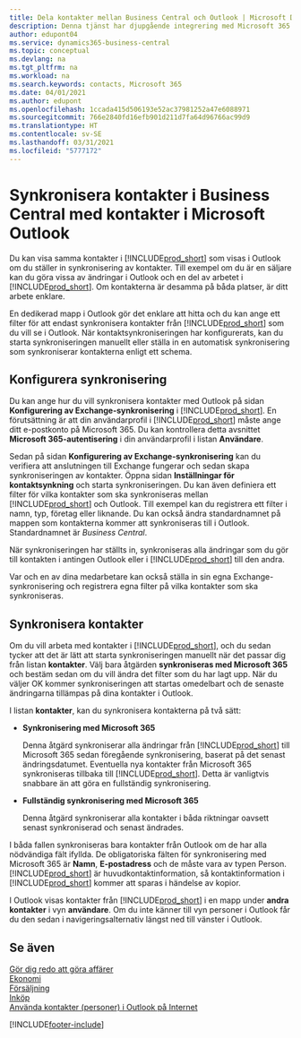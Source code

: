 ```yaml
---
title: Dela kontakter mellan Business Central och Outlook | Microsoft Docs
description: Denna tjänst har djupgående integrering med Microsoft 365 så att du kan dela kontakter mellan Outlook och Business Central.
author: edupont04
ms.service: dynamics365-business-central
ms.topic: conceptual
ms.devlang: na
ms.tgt_pltfrm: na
ms.workload: na
ms.search.keywords: contacts, Microsoft 365
ms.date: 04/01/2021
ms.author: edupont
ms.openlocfilehash: 1ccada415d506193e52ac37981252a47e6088971
ms.sourcegitcommit: 766e2840fd16efb901d211d7fa64d96766ac99d9
ms.translationtype: HT
ms.contentlocale: sv-SE
ms.lasthandoff: 03/31/2021
ms.locfileid: "5777172"
---
```

# <a name="synchronize-contacts-in-business-central-with-contacts-in-microsoft-outlook"></a>Synkronisera kontakter i Business Central med kontakter i Microsoft Outlook
Du kan visa samma kontakter i [!INCLUDE[prod_short](includes/prod_short.md)] som visas i Outlook om du ställer in synkronisering av kontakter. Till exempel om du är en säljare kan du göra vissa av ändringar i Outlook och en del av arbetet i [!INCLUDE[prod_short](includes/prod_short.md)]. Om kontakterna är desamma på båda platser, är ditt arbete enklare.  

En dedikerad mapp i Outlook gör det enklare att hitta och du kan ange ett filter för att endast synkronisera kontakter från [!INCLUDE[prod_short](includes/prod_short.md)] som du vill se i Outlook. När kontaktsynkroniseringen har konfigurerats, kan du starta synkroniseringen manuellt eller ställa in en automatisk synkronisering som synkroniserar kontakterna enligt ett schema.  

## <a name="set-up-synchronization"></a>Konfigurera synkronisering
Du kan ange hur du vill synkronisera kontakter med Outlook på sidan **Konfigurering av Exchange-synkronisering** i [!INCLUDE[prod_short](includes/prod_short.md)]. En förutsättning är att din användarprofil i [!INCLUDE[prod_short](includes/prod_short.md)] måste ange ditt e-postkonto på Microsoft 365. Du kan kontrollera detta avsnittet **Microsoft 365-autentisering** i din användarprofil i listan **Användare**.  

Sedan på sidan **Konfigurering av Exchange-synkronisering** kan du verifiera att anslutningen till Exchange fungerar och sedan skapa synkroniseringen av kontakter. Öppna sidan **Inställningar för kontaktsynkning** och starta synkroniseringen. Du kan även definiera ett filter för vilka kontakter som ska synkroniseras mellan [!INCLUDE[prod_short](includes/prod_short.md)] och Outlook. Till exempel kan du registrera ett filter i namn, typ, företag eller liknande. Du kan också ändra standardnamnet på mappen som kontakterna kommer att synkroniseras till i Outlook. Standardnamnet är *Business Central*.  

När synkroniseringen har ställts in, synkroniseras alla ändringar som du gör till kontakten i antingen Outlook eller i [!INCLUDE[prod_short](includes/prod_short.md)] till den andra.  

Var och en av dina medarbetare kan också ställa in sin egna Exchange-synkronisering och registrera egna filter på vilka kontakter som ska synkroniseras.  

## <a name="synchronize-contacts"></a>Synkronisera kontakter
Om du vill arbeta med kontakter i [!INCLUDE[prod_short](includes/prod_short.md)], och du sedan tycker att det är lätt att starta synkroniseringen manuellt när det passar dig från listan **kontakter**. Välj bara åtgärden **synkroniseras med Microsoft 365** och bestäm sedan om du vill ändra det filter som du har lagt upp. När du väljer OK kommer synkroniseringen att startas omedelbart och de senaste ändringarna tillämpas på dina kontakter i Outlook.  

I listan **kontakter**, kan du synkronisera kontakterna på två sätt:

* **Synkronisering med Microsoft 365**

  Denna åtgärd synkroniserar alla ändringar från [!INCLUDE[prod_short](includes/prod_short.md)] till Microsoft 365 sedan föregående synkronisering, baserat på det senast ändringsdatumet. Eventuella nya kontakter från Microsoft 365 synkroniseras tillbaka till [!INCLUDE[prod_short](includes/prod_short.md)]. Detta är vanligtvis snabbare än att göra en fullständig synkronisering.  

* **Fullständig synkronisering med Microsoft 365**

  Denna åtgärd synkroniserar alla kontakter i båda riktningar oavsett senast synkroniserad och senast ändrades.  

I båda fallen synkroniseras bara kontakter från Outlook om de har alla nödvändiga fält ifyllda. De obligatoriska fälten för synkronisering med Microsoft 365 är **Namn**, **E-postadress** och de måste vara av typen Person. [!INCLUDE[prod_short](includes/prod_short.md)] är huvudkontaktinformation, så kontaktinformation i [!INCLUDE[prod_short](includes/prod_short.md)] kommer att sparas i händelse av kopior.  

I Outlook visas kontakter från [!INCLUDE[prod_short](includes/prod_short.md)] i en mapp under **andra kontakter** i vyn **användare**. Om du inte känner till vyn personer i Outlook får du den sedan i navigeringsalternativ längst ned till vänster i Outlook.  

## <a name="see-also"></a>Se även
[Gör dig redo att göra affärer](ui-get-ready-business.md)  
[Ekonomi](finance.md)  
[Försäljning](sales-manage-sales.md)  
[Inköp](purchasing-manage-purchasing.md)  
[Använda kontakter (personer) i Outlook på Internet](https://support.office.com/article/Using-contacts-People-in-Outlook-on-the-web-1e3438c7-26b2-420c-87de-3cea9d31b5cb?appver=OWB150)  


[!INCLUDE[footer-include](includes/footer-banner.md)]